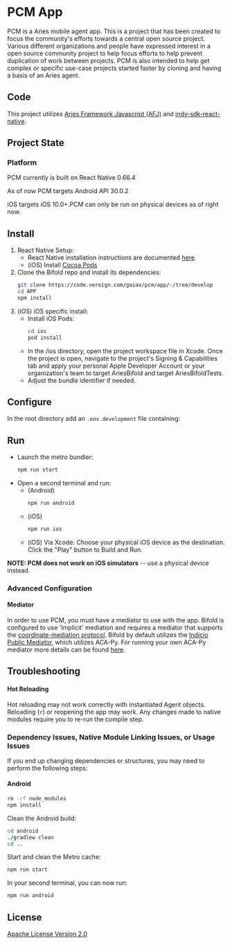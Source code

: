 # PCM App

PCM is a Aries mobile agent app. This is a project that has been created to focus the community's efforts towards a central open source project. Various different organizations and people have expressed interest in a open source community project to help focus efforts to help prevent duplication of work between projects. PCM is also intended to help get complex or specific use-case projects started faster by cloning and having a basis of an Aries agent.

## Code

This project utilizes [Aries Framework Javascript (AFJ)](https://github.com/hyperledger/aries-framework-javascript) and [indy-sdk-react-native](https://github.com/hyperledger/indy-sdk-react-native).

## Project State

### Platform

PCM currently is built on React Native 0.66.4

As of now PCM targets Android API 30.0.2

iOS targets iOS 10.0+.PCM can only be run on physical devices as of right now.

## Install

1. React Native Setup:
   - React Native installation instructions are documented [here](https://reactnative.dev/docs/environment-setup).
   - (iOS) Install [Cocoa Pods](https://cocoapods.org/)
2. Clone the Bifold repo and install its dependencies:
   ```sh
   git clone https://code.vereign.com/gaiax/pcm/app/-/tree/develop
   cd APP
   npm install
   ```
3. (iOS) iOS specific install:
   - Install iOS Pods:
     ```sh
     cd ios
     pod install
     ```
   - In the /ios directory, open the project workspace file in Xcode.
     Once the project is open, navigate to the project's Signing & Capabilities tab and apply your personal Apple Developer Account or your organization's team to target AriesBifold and target AriesBifoldTests.
   - Adjust the bundle identifier if needed.

## Configure

In the root directory add an `.env.development` file containing:

## Run

- Launch the metro bundler:
  ```sh
  npm run start
  ```
- Open a second terminal and run:
  - (Android)
    ```sh
    npm run android
    ```
  - (iOS)
    ```sh
    npm run ios
    ```
  - (iOS) Via Xcode:
    Choose your physical iOS device as the destination. Click the "Play" button to Build and Run.

**NOTE: PCM does not work on iOS simulators** -- use a physical device instead.

### Advanced Configuration

#### Mediator

In order to use PCM, you must have a mediator to use with the app. Bifold is configured to use 'Implicit' mediation and requires a mediator that supports the [coordinate-mediation protocol](https://github.com/hyperledger/aries-rfcs/tree/main/features/0211-route-coordination).
Bifold by default utilizes the [Indicio Public Mediator](https://indicio-tech.github.io/mediator/), which utilizes ACA-Py. For running your own ACA-Py mediator more details can be found [here](https://github.com/hyperledger/aries-cloudagent-python/blob/main/Mediation.md).

## Troubleshooting

#### Hot Reloading

Hot reloading may not work correctly with instantiated Agent objects. Reloading (`r`) or reopening the app may work. Any changes made to native modules require you to re-run the compile step.

### Dependency Issues, Native Module Linking Issues, or Usage Issues

If you end up changing dependencies or structures, you may need to perform the following steps:

#### Android

```sh
rm -rf node_modules
npm install
```

Clean the Android build:

```sh
cd android
./gradlew clean
cd ..
```

Start and clean the Metro cache:

```sh
npm run start
```

In your second terminal, you can now run:

```sh
npm run android
```

## License

[Apache License Version 2.0](./LICENSE)
